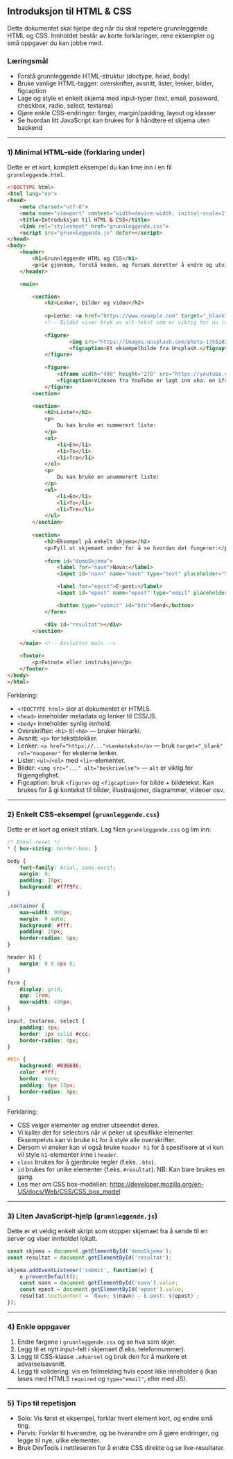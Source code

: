 ## Introduksjon til HTML & CSS

Dette dokumentet skal hjelpe deg når du skal repetere grunnleggende HTML og CSS. Innholdet består av korte forklaringer, rene eksempler og små oppgaver du kan jobbe med.

### Læringsmål
- Forstå grunnleggende HTML-struktur (doctype, head, body)
- Bruke vanlige HTML-tagger: overskrifter, avsnitt, lister, lenker, bilder, figcaption
- Lage og style et enkelt skjema med input-typer (text, email, password, checkbox, radio, select, textarea)
- Gjøre enkle CSS-endringer: farger, margin/padding, layout og klasser
- Se hvordan litt JavaScript kan brukes for å håndtere et skjema uten backend

---

### 1) Minimal HTML-side (forklaring under)

Dette er et kort, komplett eksempel du kan lime inn i en fil `grunnleggende.html`.

```html
<!DOCTYPE html>
<html lang="no">
<head>
	<meta charset="utf-8">
	<meta name="viewport" content="width=device-width, initial-scale=1">
	<title>Introduksjon til HTML & CSS</title>
	<link rel="stylesheet" href="grunnleggende.css">
	<script src="grunnleggende.js" defer></script>
</head>
<body>
	<header>
		<h1>Grunnleggende HTML og CSS</h1>
		<p>Se gjennom, forstå koden, og forsøk deretter å endre og utvide koden!</p>
	</header>

	<main>

        <section>
            <h2>Lenker, bilder og video</h2>
            
            <p>Lenke: <a href="https://www.example.com" target="_blank" rel="noopener">Gå til example.com</a></p>
            <!-- Bildet viser bruk av alt-tekst som er viktig for uu (universell utforming) -->
            
            <figure>
                    <img src="https://images.unsplash.com/photo-1755282464678-31862372f805?q=80&w=1740&auto=format&fit=crop&ixlib=rb-4.1.0&ixid=M3wxMjA3fDB8MHxwaG90by1wYWdlfHx8fGVufDB8fHx8fA%3D%3D" alt="Eksempel-bilde" width="480" />
                    <figcaption>Et eksempelbilde fra Unsplash.</figcaption>
            </figure>
            
            <figure>
                <iframe width="480" height="270" src="https://youtube.com/embed/3rHolw6p_QY?si=GKQqq1VgLSl7ONWy" frameborder="0"></iframe>
                <figcaption>Videoen fra YouTube er lagt inn vha. en iframe.</figcaption>
            </figure>
        <section>

        <section>
            <h2>Lister</h2>
            <p>
                Du kan bruke en nummerert liste:
            </p>
            <ol>
                <li>En</li>
                <li>To</li>
                <li>Tre</li>
            </ol>
            <p>
                Du kan bruke en unummerert liste:
            </p>
            <ul>
                <li>En</li>
                <li>To</li>
                <li>Tre</li>
            </ul>
        </section>
        
        <section>
            <h2>Eksempel på enkelt skjema</h2>
            <p>Fyll ut skjemaet under for å se hvordan det fungerer:</p>
            
            <form id="demoSkjema">
                <label for="navn">Navn:</label>
                <input id="navn" name="navn" type="text" placeholder="Skriv navn" required>

                <label for="epost">E-post:</label>
                <input id="epost" name="epost" type="email" placeholder="navn@eksempel.no">

                <button type="submit" id="btn">Send</button>
            </form>

            <div id="resultat"></div>
        </section>

	</main> <!-- Avslutter main -->

	<footer>
		<p>Fotnote eller instruksjon</p>
	</footer>
</body>
</html>
```

Forklaring:
- `<!DOCTYPE html>` sier at dokumentet er HTML5.
- `<head>` inneholder metadata og lenker til CSS/JS.
- `<body>` inneholder synlig innhold.
- Overskrifter: `<h1>` til `<h6>` — bruker hierarki.
- Avsnitt: `<p>` for tekstblokker.
- Lenker: `<a href="https://...">Lenketekst</a>` — bruk `target="_blank" rel="noopener"` for eksterne lenker.
- Lister: `<ul>`/`<ol>` med `<li>`-elementer.
- Bilder: `<img src="..." alt="beskrivelse">` — `alt` er viktig for tilgjengelighet.
- Figcaption: bruk `<figure>` og `<figcaption>` for bilde + bildetekst. Kan brukes for å gi kontekst til bilder, illustrasjoner, diagrammer, videoer osv.

---

### 2) Enkelt CSS-eksempel (`grunnleggende.css`)

Dette er et kort og enkelt stilark. Lag filen `grunnleggende.css` og lim inn:

```css
/* Enkel reset */
* { box-sizing: border-box; }

body { 
    font-family: Arial, sans-serif; 
    margin: 0; 
    padding: 16px; 
    background: #f7f9fc; 
}

.container { 
    max-width: 900px; 
    margin: 0 auto; 
    background: #fff; 
    padding: 20px; 
    border-radius: 6px; 
}

header h1 { 
    margin: 0 0 8px 0; 
}

form { 
    display: grid; 
    gap: 1rem; 
    max-width: 480px; 
}

input, textarea, select { 
    padding: 8px; 
    border: 1px solid #ccc; 
    border-radius: 4px; 
}

#btn { 
    background: #0366d6; 
    color: #fff; 
    border: none; 
    padding: 8px 12px; 
    border-radius: 4px; 
}
```

Forklaring:
- CSS velger elementer og endrer utseendet deres.
- Vi kaller det for selectors når vi peker ut spesifikke elementer. Eksempelvis kan vi bruke `h1` for å style alle overskrifter.
- Dersom vi ønsker kan vi også bruke `header h1` for å spesifisere at vi kun vil style `h1`-elementer inne i `header`.
- `class` brukes for å gjenbruke regler (f.eks. `.btn`).
- `id` brukes for unike elementer (f.eks. `#resultat`). NB: Kan bare brukes en gang.
- Les mer om CSS box-modellen: https://developer.mozilla.org/en-US/docs/Web/CSS/CSS_box_model

---

### 3) Liten JavaScript-hjelp (`grunnleggende.js`)

Dette er et veldig enkelt skript som stopper skjemaet fra å sende til en server og viser innholdet lokalt.

```js
const skjema = document.getElementById('demoSkjema');
const resultat = document.getElementById('resultat');

skjema.addEventListener('submit', function(e) {
    e.preventDefault();
    const navn = document.getElementById('navn').value;
    const epost = document.getElementById('epost').value;
    resultat.textContent = `Navn: ${navn} — E-post: ${epost}`;
});
```

---

### 4) Enkle oppgaver

1. Endre fargene i `grunnleggende.css` og se hva som skjer.
2. Legg til et nytt input-felt i skjemaet (f.eks. telefonnummer).
3. Legg til CSS-klasse `.advarsel` og bruk den for å markere et advarselsavsnitt.
4. Legg til validering: vis en feilmelding hvis epost ikke inneholder `@` (kan løses med HTML5 `required` og `type="email"`, eller med JS).

---

### 5) Tips til repetisjon
- Solo: Vis først et eksempel, forklar hvert element kort, og endre små ting.
- Parvis: Forklar til hverandre, og be hverandre om å gjøre endringer, og legge til nye, ulike elementer.
- Bruk DevTools i nettleseren for å endre CSS direkte og se live-resultater.
